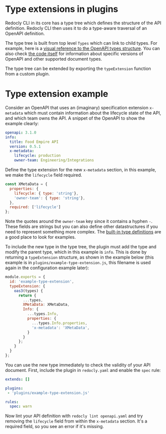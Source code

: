 # Type extensions in plugins

Redocly CLI in its core has a type tree which defines the structure of the API definition.
Redocly CLI then uses it to do a type-aware traversal of an OpenAPI definition.

The type tree is built from top level `Types` which can link to child types. For example, here is a [visual reference to the OpenAPI types structure](../../openapi-visual-reference/openapi-node-types.md). You can also check [the code itself](https://github.com/Redocly/redocly-cli/tree/main/packages/core/src/types) for information about specific versions of OpenAPI and other supported document types.

The type tree can be extended by exporting the `typeExtension` function from a custom plugin.

# Type extension example

Consider an OpenAPI that uses an (imaginary) specification extension `x-metadata` which must contain information about the lifecycle state of the API, and which team owns the API. A snippet of the OpenAPI to show the example clearly:

```yaml
openapi: 3.1.0
info:
  title: Food Empire API
  version: 0.5.1
  x-metadata:
    lifecycle: production
    owner-team: Engineering/Integrations
```

Define the type extension for the new `x-metadata` section, in this example, we make the `lifecycle` field required.

```js
const XMetaData = {
  properties: {
    lifecycle: { type: 'string'},
    'owner-team': { type: 'string'},
  },
  required: ['lifecycle']
};
```

Note the quotes around the `owner-team` key since it contains a hyphen `-`. These fields are strings but you can also define other datastructures if you need to represent something more complex. The [built-in type definitions](https://github.com/Redocly/redocly-cli/tree/main/packages/core/src) are a good place to look for examples.

To include the new type in the type tree, the plugin must add the type and modify the parent type, which in this example is `info`. This is done by returning a `typeExtension` structure, as shown in the example below (this example is in `plugins/example-type-extension.js`, this filename is used again in the configuration example later):

```js
module.exports = {
  id: 'example-type-extension',
  typeExtension: {
    oas3(types) {
      return {
        ...types,
        XMetaData: XMetaData,
        Info: {
          ...types.Info,
          properties: {
            ...types.Info.properties,
            'x-metadata': 'XMetaData',
          }
        }
      };
    }
  }
};
```

You can use the new type immediately to check the validity of your API document. First, include the plugin in `redocly.yaml` and enable the `spec` rule:

```yaml
extends: []

plugins:
 - 'plugins/example-type-extension.js'

rules:
  spec: warn
```

Now lint your API definition with `redocly lint openapi.yaml` and try removing the `lifecycle` field from within the `x-metadata` section. It's a required field, so you see an error if it's missing.

